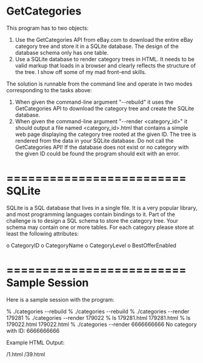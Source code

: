 # GetCategories


This program has to two objects:
1. Use the GetCategories API from eBay.com to download the entire eBay category tree and store it in a SQLite database. The design of the database schema only has one table.
2. Use a SQLite database to render category trees in HTML. It needs to be valid markup that loads in a browser and  clearly reflects the structure of the tree. I show off some of my mad front-end skills.

The solution is runnable from the command line and operate in two modes corresponding to the tasks above:
1. When given the command-line argument "--rebuild" it uses the GetCategories API to download the category tree and create the SQLite database. 
2. When given the command-line argument "--render <category_id>" it should output a file named <category_id>.html that  contains a simple web page displaying the category tree rooted at the given ID. The tree is rendered from the data in your SQLite database. Do not call the GetCategories API! If the database does not exist or no category with the   given ID could be found the program should exit with an error.


=========================
         SQLite
=========================

SQLite is a SQL database that lives in a single file. It is a very popular library, and most programming languages contain bindings to it. Part of the challenge is to design a SQL schema to store the category tree. Your schema may contain one or more tables. For each category please store at least the following attributes:

o CategoryID
o CategoryName
o CategoryLevel
o BestOfferEnabled

=========================
     Sample Session
=========================

Here is a sample session with the program:

% ./categories --rebuild
% ./categories --rebuild
% ./categories --render 179281
% ./categories --render 179022
% ls 179281.html
179281.html
% ls 179022.html
179022.html
% ./categories --render 6666666666
No category with ID: 6666666666

Example HTML Output:

/1.html
/39.html

 